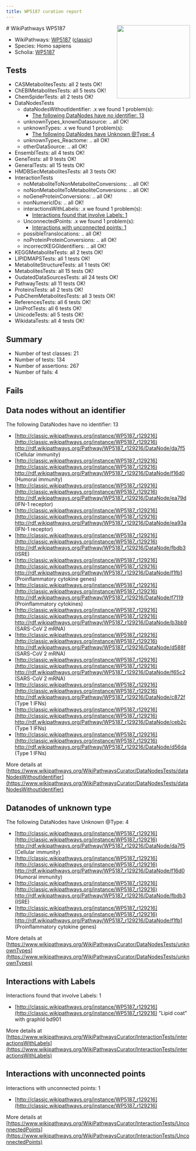 ```yaml
---
title: WP5187 curation report
---
```


<img style="float: right; width: 200px" src="https://upload.wikimedia.org/wikipedia/commons/thumb/8/83/Wplogo_with_text_500.png/640px-Wplogo_with_text_500.png" />
# WikiPathways WP5187

* WikiPathways: [WP5187](https://wikipathways.org/pathways/WP5187) ([classic](https://classic.wikipathways.org/instance/WP5187))
* Species: Homo sapiens
* Scholia: [WP5187](https://scholia.toolforge.org/wikipathways/WP5187)
## Tests
* CASMetabolitesTests: all 2 tests OK!
* ChEBIMetabolitesTests: all 5 tests OK!
* ChemSpiderTests: all 2 tests OK!
* DataNodesTests
    * dataNodesWithoutIdentifier: .x we found 1 problem(s):
        * [The following DataNodes have no identifier: 13](#8792c493)
    * unknownTypes_knownDatasource: .. all OK!
    * unknownTypes: .x we found 1 problem(s):
        * [The following DataNodes have Unknown @Type: 4](#839973e2)
    * unknownTypes_Reactome: .. all OK!
    * otherDataSource: .. all OK!
* EnsemblTests: all 4 tests OK!
* GeneTests: all 9 tests OK!
* GeneralTests: all 15 tests OK!
* HMDBSecMetabolitesTests: all 3 tests OK!
* InteractionTests
    * noMetaboliteToNonMetaboliteConversions: .. all OK!
    * noNonMetaboliteToMetaboliteConversions: .. all OK!
    * noGeneProteinConversions: .. all OK!
    * nonNumericIDs: .. all OK!
    * interactionsWithLabels: .x we found 1 problem(s):
        * [Interactions found that involve Labels: 1](#630d2678)
    * UnconnectedPoints: .x we found 1 problem(s):
        * [Interactions with unconnected points: 1](#35a61ad9)
    * possibleTranslocations: .. all OK!
    * noProteinProteinConversions: .. all OK!
    * incorrectKEGGIdentifiers: .. all OK!
* KEGGMetaboliteTests: all 2 tests OK!
* LIPIDMAPSTests: all 1 tests OK!
* MetaboliteStructureTests: all 1 tests OK!
* MetabolitesTests: all 15 tests OK!
* OudatedDataSourcesTests: all 24 tests OK!
* PathwayTests: all 11 tests OK!
* ProteinsTests: all 2 tests OK!
* PubChemMetabolitesTests: all 3 tests OK!
* ReferencesTests: all 6 tests OK!
* UniProtTests: all 6 tests OK!
* UnicodeTests: all 5 tests OK!
* WikidataTests: all 4 tests OK!


## Summary

* Number of test classes: 21
* Number of tests: 134
* Number of assertions: 267
* Number of fails: 4

## Fails

<a name="8792c493" />

## Data nodes without an identifier

The following DataNodes have no identifier: 13

* [http://classic.wikipathways.org/instance/WP5187_r129216](http://classic.wikipathways.org/instance/WP5187_r129216) http://rdf.wikipathways.org/Pathway/WP5187_r129216/DataNode/da7f5 (Cellular immunity)
* [http://classic.wikipathways.org/instance/WP5187_r129216](http://classic.wikipathways.org/instance/WP5187_r129216) http://rdf.wikipathways.org/Pathway/WP5187_r129216/DataNode/f16d0 (Humoral immunity)
* [http://classic.wikipathways.org/instance/WP5187_r129216](http://classic.wikipathways.org/instance/WP5187_r129216) http://rdf.wikipathways.org/Pathway/WP5187_r129216/DataNode/ea79d (IFN-1 receptor)
* [http://classic.wikipathways.org/instance/WP5187_r129216](http://classic.wikipathways.org/instance/WP5187_r129216) http://rdf.wikipathways.org/Pathway/WP5187_r129216/DataNode/ea93a (IFN-1 receptor)
* [http://classic.wikipathways.org/instance/WP5187_r129216](http://classic.wikipathways.org/instance/WP5187_r129216) http://rdf.wikipathways.org/Pathway/WP5187_r129216/DataNode/fbdb3 (ISRE)
* [http://classic.wikipathways.org/instance/WP5187_r129216](http://classic.wikipathways.org/instance/WP5187_r129216) http://rdf.wikipathways.org/Pathway/WP5187_r129216/DataNode/f1fb1 (Proinflammatory cytokine genes)
* [http://classic.wikipathways.org/instance/WP5187_r129216](http://classic.wikipathways.org/instance/WP5187_r129216) http://rdf.wikipathways.org/Pathway/WP5187_r129216/DataNode/f7119 (Proinflammatory cytokines)
* [http://classic.wikipathways.org/instance/WP5187_r129216](http://classic.wikipathways.org/instance/WP5187_r129216) http://rdf.wikipathways.org/Pathway/WP5187_r129216/DataNode/b3bb9 (SARS-CoV 2 mRNA)
* [http://classic.wikipathways.org/instance/WP5187_r129216](http://classic.wikipathways.org/instance/WP5187_r129216) http://rdf.wikipathways.org/Pathway/WP5187_r129216/DataNode/d588f (SARS-CoV 2 mRNA)
* [http://classic.wikipathways.org/instance/WP5187_r129216](http://classic.wikipathways.org/instance/WP5187_r129216) http://rdf.wikipathways.org/Pathway/WP5187_r129216/DataNode/f65c2 (SARS-CoV 2 mRNA)
* [http://classic.wikipathways.org/instance/WP5187_r129216](http://classic.wikipathways.org/instance/WP5187_r129216) http://rdf.wikipathways.org/Pathway/WP5187_r129216/DataNode/c872f (Type 1 IFNs)
* [http://classic.wikipathways.org/instance/WP5187_r129216](http://classic.wikipathways.org/instance/WP5187_r129216) http://rdf.wikipathways.org/Pathway/WP5187_r129216/DataNode/ceb2c (Type 1 IFNs)
* [http://classic.wikipathways.org/instance/WP5187_r129216](http://classic.wikipathways.org/instance/WP5187_r129216) http://rdf.wikipathways.org/Pathway/WP5187_r129216/DataNode/d56da (Type 1 IFNs)


More details at [https://www.wikipathways.org/WikiPathwaysCurator/DataNodesTests/dataNodesWithoutIdentifier](https://www.wikipathways.org/WikiPathwaysCurator/DataNodesTests/dataNodesWithoutIdentifier)

<a name="839973e2" />

## Datanodes of unknown type

The following DataNodes have Unknown @Type: 4

* [http://classic.wikipathways.org/instance/WP5187_r129216](http://classic.wikipathways.org/instance/WP5187_r129216) http://rdf.wikipathways.org/Pathway/WP5187_r129216/DataNode/da7f5 (Cellular immunity)
* [http://classic.wikipathways.org/instance/WP5187_r129216](http://classic.wikipathways.org/instance/WP5187_r129216) http://rdf.wikipathways.org/Pathway/WP5187_r129216/DataNode/f16d0 (Humoral immunity)
* [http://classic.wikipathways.org/instance/WP5187_r129216](http://classic.wikipathways.org/instance/WP5187_r129216) http://rdf.wikipathways.org/Pathway/WP5187_r129216/DataNode/fbdb3 (ISRE)
* [http://classic.wikipathways.org/instance/WP5187_r129216](http://classic.wikipathways.org/instance/WP5187_r129216) http://rdf.wikipathways.org/Pathway/WP5187_r129216/DataNode/f1fb1 (Proinflammatory cytokine genes)


More details at [https://www.wikipathways.org/WikiPathwaysCurator/DataNodesTests/unknownTypes](https://www.wikipathways.org/WikiPathwaysCurator/DataNodesTests/unknownTypes)

<a name="630d2678" />

## Interactions with Labels

Interactions found that involve Labels: 1

* [http://classic.wikipathways.org/instance/WP5187_r129216](http://classic.wikipathways.org/instance/WP5187_r129216) "Lipid coat" with graphId bd901


More details at [https://www.wikipathways.org/WikiPathwaysCurator/InteractionTests/interactionsWithLabels](https://www.wikipathways.org/WikiPathwaysCurator/InteractionTests/interactionsWithLabels)

<a name="35a61ad9" />

## Interactions with unconnected points

Interactions with unconnected points: 1

* [http://classic.wikipathways.org/instance/WP5187_r129216](http://classic.wikipathways.org/instance/WP5187_r129216)


More details at [https://www.wikipathways.org/WikiPathwaysCurator/InteractionTests/UnconnectedPoints](https://www.wikipathways.org/WikiPathwaysCurator/InteractionTests/UnconnectedPoints)

